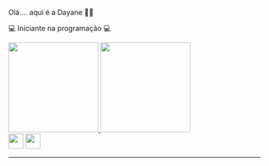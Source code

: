 Olá.... aqui é a Dayane 👋🏻

💻 Iniciante na programação 💻



<div >
<a href="https://github.com/dayaneglsantos">
<img height="180em" src="https://github-readme-stats.vercel.app/api/top-langs/?username=dayaneglsantos&layout=compact&langs_count=7&theme=dark"/>
<img height="180em" src="https://github-readme-stats.vercel.app/api?username=dayaneglsantos&show_icons=true&theme=dark&include_all_commits=true&count_private=true"/>
</div>


<div style="display: inline-block">
<a href="https://www.instagram.com/dayaneglsantos/" style="text-decoration:none;">
    <img height="30" src="https://cdn-icons-png.flaticon.com/512/2111/2111463.png">
</a>
  
<a href="https://www.linkedin.com/in/dayaneglsantos/" style="text-decoration:none;">
    <img height="30" src="https://cdn-icons-png.flaticon.com/512/3536/3536505.png">
</a>
</div>
<hr>
